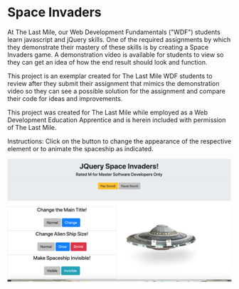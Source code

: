 # Space Invaders

At The Last Mile, our Web Development Fundamentals ("WDF") students learn javascript and jQuery skills.  One of the required assignments by which they demonstrate their mastery of these skills is by creating a Space Invaders game.  A demonstration video is available for students to view so they can get an idea of how the end result should look and function.  

This project is an exemplar created for The Last Mile WDF students to review after they submit their assignment that mimics the demonstration video so they can see a possible solution for the assignment and compare their code for ideas and improvements.  

This project was created for The Last Mile while employed as a Web Development Education Apprentice and is herein included with permission of The Last Mile.  

Instructions:
Click on the button to change the appearance of the respective element or to animate the spaceship as indicated.

![Screenshot](images/spaceInvadersSample.png?raw=true "spaceInvadersSample")
